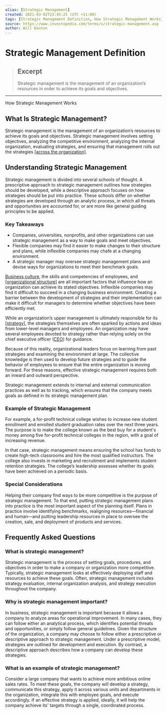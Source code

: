 ```yaml
---
alias: [Strategic Management]
created: 2021-03-02T23:45:25 (UTC +11:00)
tags: [Strategic Management Definition, How Strategic Management Works]
source: https://www.investopedia.com/terms/s/strategic-management.asp
author: Will Kenton
---
```


# Strategic Management Definition

> ## Excerpt
> Strategic management is the management of an organization’s resources in order to achieve its goals and objectives.

---

How Strategic Management Works
## What Is Strategic Management?

Strategic management is the management of an organization’s resources to achieve its goals and objectives. Strategic management involves setting objectives, analyzing the competitive environment, analyzing the internal organization, evaluating strategies, and ensuring that management rolls out the strategies [[across the organization]](https://www.investopedia.com/terms/m/mckinsey-7s-model.asp).

## Understanding Strategic Management

Strategic management is divided into several schools of thought. A prescriptive approach to strategic management outlines how strategies should be developed, while a descriptive approach focuses on how strategies should be put into practice. These schools differ on whether strategies are developed through an analytic process, in which all threats and opportunities are accounted for, or are more like general guiding principles to be applied.

### Key Takeaways

-   Companies, universities, nonprofits, and other organizations can use strategic management as a way to make goals and meet objectives.
-   Flexible companies may find it easier to make changes to their structure and plans, while inflexible companies may chafe at a changing environment.
-   A strategic manager may oversee strategic management plans and devise ways for organizations to meet their benchmark goals. 

[Business culture](https://www.investopedia.com/terms/c/corporate-culture.asp), the skills and competencies of employees, and [[organizational structure]](https://www.investopedia.com/terms/o/organizational-structure.asp) are all important factors that influence how an organization can achieve its stated objectives. Inflexible companies may find it difficult to succeed in a changing business environment. Creating a barrier between the development of strategies and their implementation can make it difficult for managers to determine whether objectives have been efficiently met.

While an organization’s upper management is ultimately responsible for its [[strategy]](https://www.investopedia.com/terms/s/six-forces-model.asp), the strategies themselves are often sparked by actions and ideas from lower-level managers and employees. An organization may have several employees devoted to strategy rather than relying solely on the chief executive officer ([CEO](https://www.investopedia.com/terms/c/ceo.asp)) for guidance.

Because of this reality, organizational leaders focus on learning from past strategies and examining the environment at large. The collective knowledge is then used to develop future strategies and to guide the behavior of employees to ensure that the entire organization is moving forward. For these reasons, effective strategic management requires both an inward and outward perspective.

Strategic management extends to internal and external communication practices as well as to tracking, which ensures that the company meets goals as defined in its strategic management plan.

### Example of Strategic Management

For example, a for-profit technical college wishes to increase new student enrollment and enrolled student graduation rates over the next three years. The purpose is to make the college known as the best buy for a student's money among five for-profit technical colleges in the region, with a goal of increasing revenue.

In that case, strategic management means ensuring the school has funds to create high-tech classrooms and hire the most qualified instructors. The college also invests in marketing and recruitment and implements student retention strategies. The college’s leadership assesses whether its goals have been achieved on a periodic basis.

### Special Considerations

Helping their company find ways to be more competitive is the purpose of strategic management. To that end, putting strategic management plans into practice is the most important aspect of the planning itself. Plans in practice involve identifying benchmarks, realigning resources—financial and human—and putting leadership resources in place to oversee the creation, sale, and deployment of products and services.

## Frequently Asked Questions

### What is strategic management?

Strategic management is the process of setting goals, procedures, and objectives in order to make a company or organization more competitive. Typically, strategic management looks at effectively deploying staff and resources to achieve these goals. Often, strategic management includes strategy evaluation, internal organization analysis, and strategy execution throughout the company.

### Why is strategic management important?

In business, strategic management is important because it allows a company to analyze areas for operational improvement. In many cases, they can follow either an analytical process, which identifies potential threats and opportunities, or simply follow general guidelines. Given the structure of the organization, a company may choose to follow either a prescriptive or descriptive approach to strategic management. Under a prescriptive model, strategies are outlined for development and execution. By contrast, a descriptive approach describes how a company can develop these strategies. 

### What is an example of strategic management?

Consider a large company that wants to achieve more ambitious online sales rates. To meet these goals, the company will develop a strategy, communicate this strategy, apply it across various units and departments in the organization, integrate this with employee goals, and execute accordingly. If an effective strategy is applied, ideally, it will help the company achieve its' targets through a single, coordinated process.
